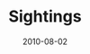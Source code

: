 ---
layout: music 
title: "Sightings"
series: "Kingdom Come"
date: 2010-08-02 
description: "We hear from ten people in our community about how they are seeing the Kingdom in their life."
audio: "http://s3.amazonaws.com/crossroadsaudiomessages/KingdomCome4.mp3"
audio-duration: "38:16"
src: "http://www.crossroads.net/players/media/series/KingdomCome190x110.jpg"
---